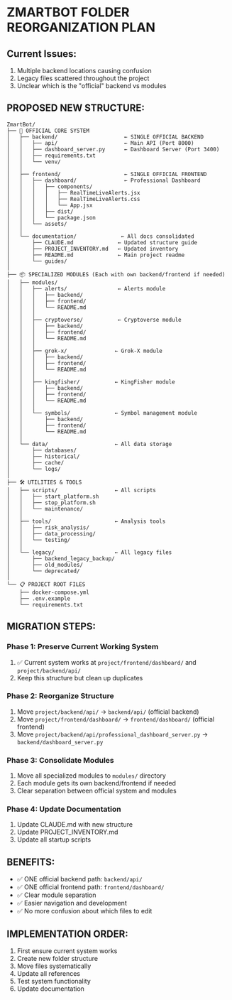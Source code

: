 # ZMARTBOT FOLDER REORGANIZATION PLAN

## Current Issues:
1. Multiple backend locations causing confusion
2. Legacy files scattered throughout the project
3. Unclear which is the "official" backend vs modules

## PROPOSED NEW STRUCTURE:

```
ZmartBot/
├── 🎯 OFFICIAL CORE SYSTEM
│   ├── backend/                     ← SINGLE OFFICIAL BACKEND
│   │   ├── api/                     ← Main API (Port 8000)
│   │   ├── dashboard_server.py      ← Dashboard Server (Port 3400)
│   │   ├── requirements.txt
│   │   └── venv/
│   │
│   ├── frontend/                    ← SINGLE OFFICIAL FRONTEND
│   │   ├── dashboard/               ← Professional Dashboard
│   │   │   ├── components/
│   │   │   │   ├── RealTimeLiveAlerts.jsx
│   │   │   │   ├── RealTimeLiveAlerts.css
│   │   │   │   └── App.jsx
│   │   │   ├── dist/
│   │   │   └── package.json
│   │   └── assets/
│   │
│   └── documentation/              ← All docs consolidated
│       ├── CLAUDE.md              ← Updated structure guide
│       ├── PROJECT_INVENTORY.md   ← Updated inventory
│       ├── README.md              ← Main project readme
│       └── guides/
│
├── 📦 SPECIALIZED MODULES (Each with own backend/frontend if needed)
│   ├── modules/
│   │   ├── alerts/                ← Alerts module
│   │   │   ├── backend/
│   │   │   ├── frontend/
│   │   │   └── README.md
│   │   │
│   │   ├── cryptoverse/           ← Cryptoverse module
│   │   │   ├── backend/
│   │   │   ├── frontend/
│   │   │   └── README.md
│   │   │
│   │   ├── grok-x/               ← Grok-X module
│   │   │   ├── backend/
│   │   │   ├── frontend/
│   │   │   └── README.md
│   │   │
│   │   ├── kingfisher/           ← KingFisher module
│   │   │   ├── backend/
│   │   │   ├── frontend/
│   │   │   └── README.md
│   │   │
│   │   └── symbols/              ← Symbol management module
│   │       ├── backend/
│   │       ├── frontend/
│   │       └── README.md
│   │
│   └── data/                     ← All data storage
│       ├── databases/
│       ├── historical/
│       ├── cache/
│       └── logs/
│
├── 🛠️ UTILITIES & TOOLS
│   ├── scripts/                  ← All scripts
│   │   ├── start_platform.sh
│   │   ├── stop_platform.sh
│   │   └── maintenance/
│   │
│   ├── tools/                    ← Analysis tools
│   │   ├── risk_analysis/
│   │   ├── data_processing/
│   │   └── testing/
│   │
│   └── legacy/                   ← All legacy files
│       ├── backend_legacy_backup/
│       ├── old_modules/
│       └── deprecated/
│
└── 📋 PROJECT ROOT FILES
    ├── docker-compose.yml
    ├── .env.example
    └── requirements.txt
```

## MIGRATION STEPS:

### Phase 1: Preserve Current Working System
1. ✅ Current system works at `project/frontend/dashboard/` and `project/backend/api/`
2. Keep this structure but clean up duplicates

### Phase 2: Reorganize Structure
1. Move `project/backend/api/` → `backend/api/` (official backend)
2. Move `project/frontend/dashboard/` → `frontend/dashboard/` (official frontend)
3. Move `project/backend/api/professional_dashboard_server.py` → `backend/dashboard_server.py`

### Phase 3: Consolidate Modules
1. Move all specialized modules to `modules/` directory
2. Each module gets its own backend/frontend if needed
3. Clear separation between official system and modules

### Phase 4: Update Documentation
1. Update CLAUDE.md with new structure
2. Update PROJECT_INVENTORY.md
3. Update all startup scripts

## BENEFITS:
- ✅ ONE official backend path: `backend/api/`
- ✅ ONE official frontend path: `frontend/dashboard/`
- ✅ Clear module separation
- ✅ Easier navigation and development
- ✅ No more confusion about which files to edit

## IMPLEMENTATION ORDER:
1. First ensure current system works
2. Create new folder structure
3. Move files systematically
4. Update all references
5. Test system functionality
6. Update documentation